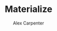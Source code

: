 ---
title: "Materialize"
github: https://github.com/alexcarpenter/material-jekyll-theme
demo: http://alexcarpenter.me/material-jekyll-theme/
author: Alex Carpenter
draft: true
ssg:
  - Jekyll
cms:
  - No Cms
---